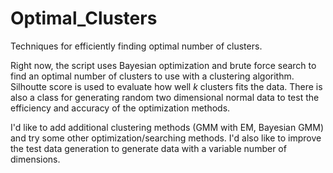 # Optimal_Clusters
Techniques for efficiently finding optimal number of clusters.

Right now, the script uses Bayesian optimization and brute force search to find an optimal number of clusters to use with a clustering algorithm. Silhoutte score is used to evaluate how well *k* clusters fits the data. 
There is also a class for generating random two dimensional normal data to test the efficiency and accuracy of the optimization methods. 

I'd like to add additional clustering methods (GMM with EM, Bayesian GMM) and try some other optimization/searching methods. I'd also like to improve the test data generation to generate data with a variable number of dimensions. 
